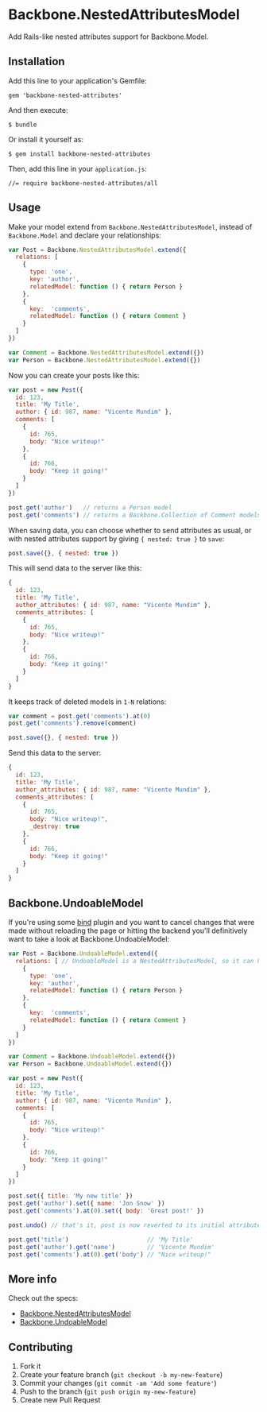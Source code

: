 # Backbone.NestedAttributesModel

Add Rails-like nested attributes support for Backbone.Model.

## Installation

Add this line to your application's Gemfile:

    gem 'backbone-nested-attributes'

And then execute:

    $ bundle

Or install it yourself as:

    $ gem install backbone-nested-attributes

Then, add this line in your `application.js`:

    //= require backbone-nested-attributes/all

## Usage

Make your model extend from `Backbone.NestedAttributesModel`, instead of `Backbone.Model` and declare your relationships:

```javascript
var Post = Backbone.NestedAttributesModel.extend({
  relations: [
    {
      type: 'one',
      key: 'author',
      relatedModel: function () { return Person }
    },
    {
      key:  'comments',
      relatedModel: function () { return Comment }
    }
  ]
})

var Comment = Backbone.NestedAttributesModel.extend({})
var Person = Backbone.NestedAttributesModel.extend({})
```

Now you can create your posts like this:

```javascript
var post = new Post({
  id: 123,
  title: 'My Title',
  author: { id: 987, name: "Vicente Mundim" },
  comments: [
    {
      id: 765,
      body: "Nice writeup!"
    },
    {
      id: 766,
      body: "Keep it going!"
    }
  ]
})

post.get('author')   // returns a Person model
post.get('comments') // returns a Backbone.Collection of Comment models
```

When saving data, you can choose whether to send attributes as usual, or with nested attributes support by giving `{ nested: true }` to `save`:

```javascript
post.save({}, { nested: true }) 
```

This will send data to the server like this:

```javascript
{
  id: 123,
  title: 'My Title',
  author_attributes: { id: 987, name: "Vicente Mundim" },
  comments_attributes: [
    {
      id: 765,
      body: "Nice writeup!"
    },
    {
      id: 766,
      body: "Keep it going!"
    }
  ]
}
```

It keeps track of deleted models in `1-N` relations:

```javascript
var comment = post.get('comments').at(0)
post.get('comments').remove(comment)

post.save({}, { nested: true })
```

Send this data to the server:

```javascript
{
  id: 123,
  title: 'My Title',
  author_attributes: { id: 987, name: "Vicente Mundim" },
  comments_attributes: [
    {
      id: 765,
      body: "Nice writeup!",
      _destroy: true
    },
    {
      id: 766,
      body: "Keep it going!"
    }
  ]
}
```

## Backbone.UndoableModel

If you're using some [bind](https://github.com/NYTimes/backbone.stickit) plugin and you want to cancel changes that were made without reloading the page or hitting the backend you'll definitively want to take a look at Backbone.UndoableModel:

```javascript
var Post = Backbone.UndoableModel.extend({
  relations: [ // UndoableModel is a NestedAttributesModel, so it can have relations
    {
      type: 'one',
      key: 'author',
      relatedModel: function () { return Person }
    },
    {
      key:  'comments',
      relatedModel: function () { return Comment }
    }
  ]
})

var Comment = Backbone.UndoableModel.extend({})
var Person = Backbone.UndoableModel.extend({})

var post = new Post({
  id: 123,
  title: 'My Title',
  author: { id: 987, name: "Vicente Mundim" },
  comments: [
    {
      id: 765,
      body: "Nice writeup!"
    },
    {
      id: 766,
      body: "Keep it going!"
    }
  ]
})

post.set({ title: 'My new title' })
post.get('author').set({ name: 'Jon Snow' })
post.get('comments').at(0).set({ body: 'Great post!' })

post.undo() // that's it, post is now reverted to its initial attributes, as well as its relations

post.get('title')                      // 'My Title'
post.get('author').get('name')         // 'Vicente Mundim'
post.get('comments').at(0).get('body') // "Nice writeup!"
```

## More info

Check out the specs:

* [Backbone.NestedAttributesModel](https://github.com/dtmconsultoria/backbone-nested-attributes/blob/master/spec/javascripts/backbone-nested-attributes/ModelSpec.js)
* [Backbone.UndoableModel](https://github.com/dtmconsultoria/backbone-nested-attributes/blob/master/spec/javascripts/backbone-nested-attributes/UndoableSpec.js)

## Contributing

1. Fork it
2. Create your feature branch (`git checkout -b my-new-feature`)
3. Commit your changes (`git commit -am 'Add some feature'`)
4. Push to the branch (`git push origin my-new-feature`)
5. Create new Pull Request
